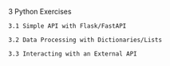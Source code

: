

3 Python Exercises

    3.1 Simple API with Flask/FastAPI

    3.2 Data Processing with Dictionaries/Lists
    
    3.3 Interacting with an External API
